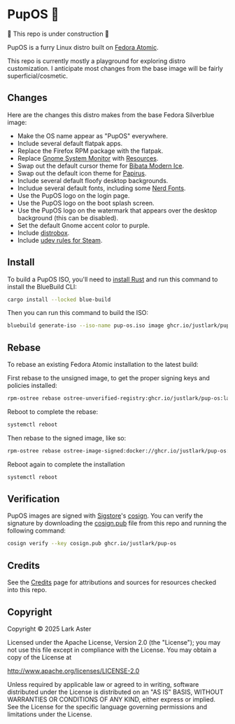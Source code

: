 # PupOS 🐶

🚧 This repo is under construction 🚧

PupOS is a furry Linux distro built on [Fedora
Atomic](https://fedoraproject.org/atomic-desktops/).

This repo is currently mostly a playground for exploring distro customization. I
anticipate most changes from the base image will be fairly superficial/cosmetic.

## Changes

Here are the changes this distro makes from the base Fedora Silverblue image:

- Make the OS name appear as "PupOS" everywhere.
- Include several default flatpak apps.
- Replace the Firefox RPM package with the flatpak.
- Replace [Gnome System Monitor](https://apps.gnome.org/SystemMonitor/) with
  [Resources](https://flathub.org/apps/net.nokyan.Resources).
- Swap out the default cursor theme for [Bibata Modern
  Ice](https://github.com/ful1e5/Bibata_Cursor).
- Swap out the default icon theme for
  [Papirus](https://github.com/PapirusDevelopmentTeam/papirus-icon-theme).
- Include several default floofy desktop backgrounds.
- Includue several default fonts, including some [Nerd
  Fonts](https://www.nerdfonts.com/).
- Use the PupOS logo on the login page.
- Use the PupOS logo on the boot splash screen.
- Use the PupOS logo on the watermark that appears over the desktop background
  (this can be disabled).
- Set the default Gnome accent color to purple.
- Include [distrobox](https://distrobox.it/).
- Include [udev rules for
  Steam](https://github.com/ValveSoftware/steam-devices).

## Install

To build a PupOS ISO, you'll need to [install
Rust](https://www.rust-lang.org/tools/install) and run this command to install
the BlueBuild CLI:

```bash
cargo install --locked blue-build
```

Then you can run this command to build the ISO:

```bash
bluebuild generate-iso --iso-name pup-os.iso image ghcr.io/justlark/pup-os
```

## Rebase

To rebase an existing Fedora Atomic installation to the latest build:

First rebase to the unsigned image, to get the proper signing keys and policies
installed:

```bash
rpm-ostree rebase ostree-unverified-registry:ghcr.io/justlark/pup-os:latest
```

Reboot to complete the rebase:

```bash
systemctl reboot
```

Then rebase to the signed image, like so:

```bash
rpm-ostree rebase ostree-image-signed:docker://ghcr.io/justlark/pup-os:latest
```

Reboot again to complete the installation

```bash
systemctl reboot
```

## Verification

PupOS images are signed with [Sigstore](https://www.sigstore.dev/)'s
[cosign](https://github.com/sigstore/cosign). You can verify the signature by
downloading the [cosign.pub](./cosign.pub) file from this repo and running the
following command:

```bash
cosign verify --key cosign.pub ghcr.io/justlark/pup-os
```

## Credits

See the [Credits](./docs/credits.md) page for attributions and sources for
resources checked into this repo.

## Copyright

Copyright © 2025 Lark Aster

Licensed under the Apache License, Version 2.0 (the "License"); you may not use
this file except in compliance with the License. You may obtain a copy of the
License at

http://www.apache.org/licenses/LICENSE-2.0

Unless required by applicable law or agreed to in writing, software distributed
under the License is distributed on an "AS IS" BASIS, WITHOUT WARRANTIES OR
CONDITIONS OF ANY KIND, either express or implied. See the License for the
specific language governing permissions and limitations under the License.

